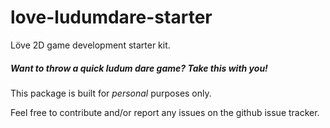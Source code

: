 love-ludumdare-starter
======================

Löve 2D game development starter kit.

##### Want to throw a quick *ludum dare* game? Take this with you!

This package is built for *personal* purposes only.

Feel free to contribute and/or report any issues on the github issue tracker.
